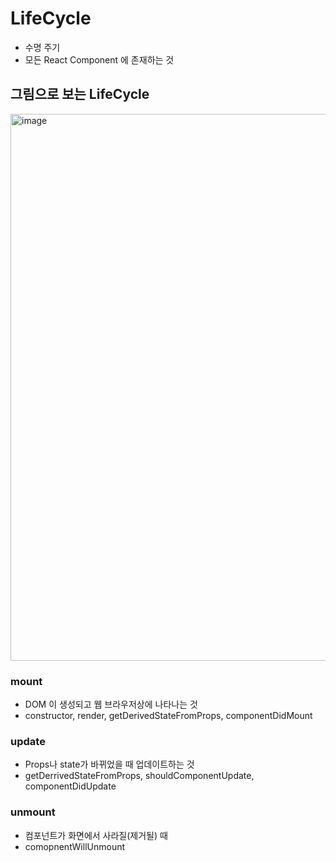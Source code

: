 # LifeCycle
* 수명 주기
* 모든 React Component 에 존재하는 것

## 그림으로 보는 LifeCycle
<img width="875" alt="image" src="https://user-images.githubusercontent.com/92668655/192720484-dc0c8b30-1c88-4280-8d44-99a0585bb12a.png">

### mount 
* DOM 이 생성되고 웹 브라우저상에 나타나는 것
* constructor, render, getDerivedStateFromProps, componentDidMount

### update 
* Props나 state가 바뀌었을 때 업데이트하는 것
* getDerrivedStateFromProps, shouldComponentUpdate, componentDidUpdate

### unmount
* 컴포넌트가 화면에서 사라질(제거될) 때
* comopnentWillUnmount


